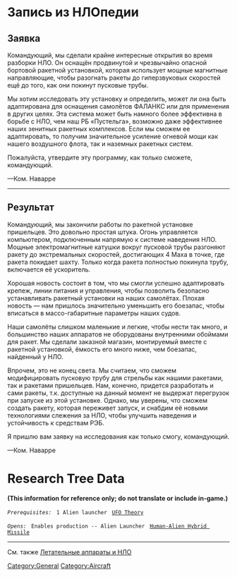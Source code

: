 # Запись из НЛОпедии

## Заявка

Командующий, мы сделали крайне интересные открытия во время разборки
НЛО. Он оснащён продвинутой и чрезвычайно опасной бортовой ракетной
установкой, которая использует мощные магнитные направляющие, чтобы
разогнать ракеты до гиперзвуковых скоростей ещё до того, как они покинут
пусковые трубы.

Мы хотим исследовать эту установку и определить, может ли она быть
адаптирована для оснащения самолётов ФАЛАНКС или для применения в других
целях. Эта система может быть намного более эффективна в борьбе с НЛО,
чем наш РБ «Пустельга», возможно даже эффективнее наших зенитных
ракетных комплексов. Если мы сможем ее адаптировать, то получим
значительное усиление огневой мощи как нашего воздушного флота, так и
наземных ракетных систем.

Пожалуйста, утвердите эту программу, как только сможете, командующий.

—Ком. Наварре

------------------------------------------------------------------------

## Результат

Командующий, мы закончили работы по ракетной установке пришельцев. Это
довольно простая штука. Огонь управляется компьютером, подключенным
напрямую к системе наведения НЛО. Мощные электромагнитные катушки вокруг
пусковой трубы разгоняют ракету до экстремальных скоростей, достигающих
4 Маха в точке, где ракета покидает шахту. Только когда ракета полностью
покинула трубу, включается её ускоритель.

Хорошая новость состоит в том, что мы смогли успешно адаптировать
крепеж, линии питания и управления, чтобы позволить безопасно
устанавливать ракетный установки на наших самолётах. Плохая новость —
нам пришлось значительно уменьшить его боезапас, чтобы вписаться в
массо-габаритные параметры наших судов.

Наши самолёты слишком маленькие и легкие, чтобы нести так много, и
большинство наших аппаратов не оборудованы внутренними обоймами для
ракет. Мы сделали заказной магазин, монтируемый вместе с ракетной
установкой, ёмкость его много ниже, чем боезапас, найденный у НЛО.

Впрочем, это не конец света. Мы считаем, что сможем модифицировать
пусковую трубу для стрельбы как нашими ракетами, так и ракетами
пришельцев. Нам, конечно, придется разработать и сами ракеты, т.к.
доступные на данный момент не выдержат перегрузок при запуске из этой
установке. Однако, мы уверены, что сможем создать ракету, которая
переживет запуск, и снабдим её новыми технологиями слежения за НЛО,
чтобы улучшить наведения и устойчивость к средствам РЭБ.

Я пришлю вам заявку на исследования как только смогу, командующий.

—Ком. Наварре

# Research Tree Data

**(This information for reference only; do not translate or include
in-game.)**

*`Prerequisites:`*
` 1 Alien launcher`
` `[`UFO Theory`](Research/UFO_Theory "wikilink")

*`Opens:`*
` Enables production -- Alien Launcher`
` `[`Human-Alien Hybrid Missile`](Aircraft_Equipment/Human-Alien_Hybrid_Missile "wikilink")

------------------------------------------------------------------------

См. также [Летательные аппараты и
НЛО](Летательные_аппараты_и_НЛО "wikilink")

[Category:General](Category:General "wikilink")
[Category:Aircraft](Category:Aircraft "wikilink")